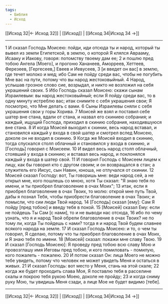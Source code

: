 ```yaml
---
tags:
  - Библия
  - Исход
---
```

[[Исход 32|← Исход 32]] | [[Исход]] | [[Исход 34|Исход 34 →]]

---
1 И сказал Господь Моисею: пойди, иди отсюда ты и народ, который ты вывел из земли Египетской, в землю, о которой Я клялся Аврааму, Исааку и Иакову, говоря: потомству твоему дам ее;
2 и пошлю пред тобою Ангела [Моего], и прогоню Хананеев, Аморреев, Хеттеев, Ферезеев, [Гергесеев,] Евеев и Иевусеев,
3 [и введет он вас] в землю, где течет молоко и мед; ибо Сам не пойду среди вас, чтобы не погубить Мне вас на пути, потому что вы народ жестоковыйный.
4 Народ, услышав грозное слово сие, возрыдал, и никто не возложил на себя украшений своих.
5 Ибо Господь сказал Моисею: скажи сынам Израилевым: вы народ жестоковыйный; если Я пойду среди вас, то в одну минуту истреблю вас; итак снимите с себя украшения свои; Я посмотрю, что Мне делать с вами.
6 Сыны Израилевы сняли с себя украшения свои у горы Хорива.
7 Моисей же взял и поставил себе шатер вне стана, вдали от стана, и назвал его скиниею собрания; и каждый, ищущий Господа, приходил в скинию собрания, находившуюся вне стана.
8 И когда Моисей выходил к скинии, весь народ вставал, и становился каждый у входа в свой шатер и смотрел вслед Моисею, доколе он не входил в скинию.
9 Когда же Моисей входил в скинию, тогда спускался столп облачный и становился у входа в скинию, и [Господь] говорил с Моисеем.
10 И видел весь народ столп облачный, стоявший у входа в скинию; и вставал весь народ, и поклонялся каждый у входа в шатер свой.
11 И говорил Господь с Моисеем лицем к лицу, как бы говорил кто с другом своим; и он возвращался в стан; а служитель его Иисус, сын Навин, юноша, не отлучался от скинии.
12 Моисей сказал Господу: вот, Ты говоришь мне: веди народ сей, а не открыл мне, кого пошлешь со мною, хотя Ты сказал: "Я знаю тебя по имени, и ты приобрел благоволение в очах Моих";
13 итак, если я приобрел благоволение в очах Твоих, то молю: открой мне путь Твой, дабы я познал Тебя, чтобы приобрести благоволение в очах Твоих; и помысли, что сии люди Твой народ.
14 [Господь] сказал [ему]: Сам Я пойду [пред тобою] и введу тебя в покой.
15 [Моисей] сказал Ему: если не пойдешь Ты Сам [с нами], то и не выводи нас отсюда,
16 ибо по чему узнать, что я и народ Твой обрели благоволение в очах Твоих? не по тому ли, когда Ты пойдешь с нами? тогда я и народ Твой будем славнее всякого народа на земле.
17 И сказал Господь Моисею: и то, о чем ты говорил, Я сделаю, потому что ты приобрел благоволение в очах Моих, и Я знаю тебя по имени.
18 [Моисей] сказал: покажи мне славу Твою.
19 И сказал [Господь Моисею]: Я проведу пред тобою всю славу Мою и провозглашу имя Иеговы пред тобою, и кого помиловать - помилую, кого пожалеть - пожалею.
20 И потом сказал Он: лица Моего не можно тебе увидеть, потому что человек не может увидеть Меня и остаться в живых.
21 И сказал Господь: вот место у Меня, стань на этой скале;
22 когда же будет проходить слава Моя, Я поставлю тебя в расселине скалы и покрою тебя рукою Моею, доколе не пройду;
23 и когда сниму руку Мою, ты увидишь Меня сзади, а лице Мое не будет видимо [тебе].

---
[[Исход 32|← Исход 32]] | [[Исход]] | [[Исход 34|Исход 34 →]]